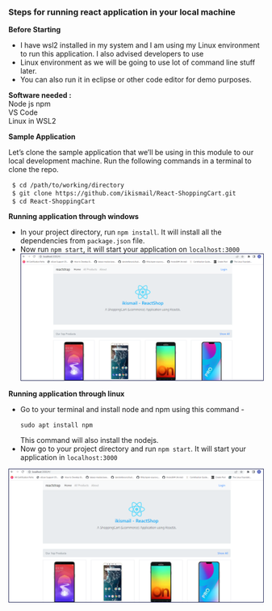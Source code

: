 
### Steps for running react application in your local machine

**Before Starting** 

 - I have wsl2 installed in my system and I am using my Linux environment to run this application. I also advised developers to use
  - Linux environment as we will be going to use lot of command line stuff later.
   - You can also run it in eclipse or other code editor for demo purposes.

**Software needed :**  
Node js
npm    
VS Code  
Linux in WSL2   

**Sample Application** 

Let’s clone the sample application that we’ll be using in this module to our local development machine. Run the following commands in a terminal to clone the repo.
```
 $ cd /path/to/working/directory
 $ git clone https://github.com/ikismail/React-ShoppingCart.git
 $ cd React-ShoppingCart

```
**Running application through windows**

 - In your project directory, run `npm install`. It will install all the
   dependencies from `package.json` file.
 - Now run `npm start`, it will start your application on
   `localhost:3000`
   <img style="border: 1px solid #1d2253" src="images/react_shoppingcart/react_app.png" />


**Running application through linux**

 - Go to your terminal and install node and npm using this command -    
   ``` 
   sudo apt install npm
   ```    
   This command will also install the nodejs.
 - Now go to your project directory and run `npm start`. It will start
   your application in `localhost:3000`
<img style="border: 1px solid #1d2253" src="images/react_shoppingcart/react_app.png" />

